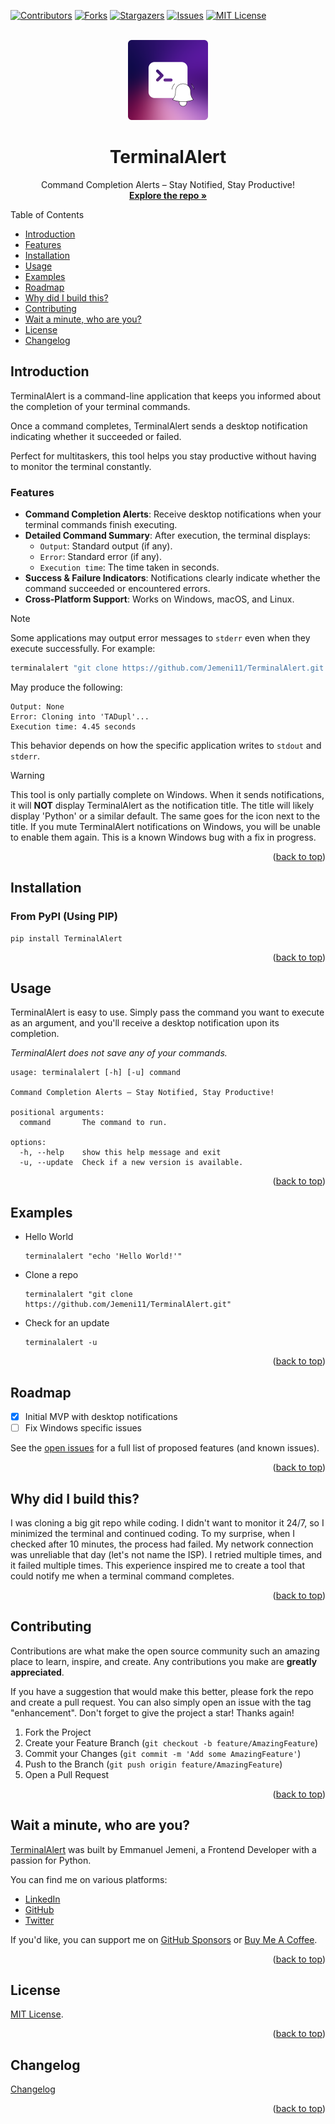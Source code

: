 <a id="readme-top"></a>

<!-- PROJECT SHIELDS -->

[![Contributors][contributors-shield]][contributors-url]
[![Forks][forks-shield]][forks-url]
[![Stargazers][stars-shield]][stars-url]
[![Issues][issues-shield]][issues-url]
[![MIT License][license-shield]][license-url]



<!-- PROJECT LOGO -->
<br />
<div align="center">
  <a href="https://github.com/Jemeni11/TerminalAlert">
    <img src="/TerminalAlert/icons/logo.png" alt="Logo" width="128" height="128">
  </a>

  <h1 align="center">TerminalAlert</h1>

  <p align="center">
    Command Completion Alerts – Stay Notified, Stay Productive!
    <br />
    <a href="https://github.com/Jemeni11/TerminalAlert"><strong>Explore the repo »</strong></a>
  </p>
</div>




Table of Contents

- [Introduction](#introduction)
- [Features](#features)
- [Installation](#installation)
- [Usage](#usage)
- [Examples](#examples)
- [Roadmap](#roadmap)
- [Why did I build this?](#why-did-i-build-this)
- [Contributing](#contributing)
- [Wait a minute, who are you?](#wait-a-minute-who-are-you)
- [License](#license)
- [Changelog](#changelog)

## Introduction

TerminalAlert is a command-line application that keeps you informed about the
completion of your terminal commands.

Once a command completes, TerminalAlert sends a desktop notification indicating whether it succeeded or failed.

Perfect for multitaskers, this tool helps you stay productive without
having to monitor the terminal constantly.

### Features

- **Command Completion Alerts**: Receive desktop notifications when your terminal commands finish executing.
- **Detailed Command Summary**: After execution, the terminal displays:
    - `Output`: Standard output (if any).
    - `Error`: Standard error (if any).
    - `Execution time`: The time taken in seconds.
- **Success & Failure Indicators**: Notifications clearly indicate whether the command succeeded or encountered errors.
- **Cross-Platform Support**: Works on Windows, macOS, and Linux.

> [!NOTE]
>
> Some applications may output error messages to `stderr` even when they execute successfully. For example:
>
> ```bash
> terminalalert "git clone https://github.com/Jemeni11/TerminalAlert.git TADupl"
> ```
> May produce the following:
> ```
> Output: None  
> Error: Cloning into 'TADupl'...  
> Execution time: 4.45 seconds  
> ```
> This behavior depends on how the specific application writes to `stdout` and `stderr`.


> [!WARNING]
>
> This tool is only partially complete on Windows. When it sends notifications,
> it will **NOT** display TerminalAlert as the notification title. The title will likely display 'Python' or a similar
> default.
> The same goes for the icon next to the title. If you mute TerminalAlert notifications
> on Windows, you will be unable to enable them again. This is a known Windows bug with a fix in progress.


<p align="right">(<a href="#readme-top">back to top</a>)</p>

## Installation

### From PyPI (Using PIP)

```
pip install TerminalAlert
```

<p align="right">(<a href="#readme-top">back to top</a>)</p>

## Usage

TerminalAlert is easy to use. Simply pass the command you want to
execute as an argument, and you'll receive a desktop notification upon its completion.

_TerminalAlert does not save any of your commands._

```
usage: terminalalert [-h] [-u] command

Command Completion Alerts – Stay Notified, Stay Productive!

positional arguments:
  command       The command to run.

options:
  -h, --help    show this help message and exit
  -u, --update  Check if a new version is available.
```

<p align="right">(<a href="#readme-top">back to top</a>)</p>

## Examples

- Hello World

    ```
    terminalalert "echo 'Hello World!'"
    ```

- Clone a repo

    ```
    terminalalert "git clone https://github.com/Jemeni11/TerminalAlert.git"
    ```

- Check for an update

    ```
    terminalalert -u
    ```

<p align="right">(<a href="#readme-top">back to top</a>)</p>

## Roadmap

- [x] Initial MVP with desktop notifications
- [ ] Fix Windows specific issues

See the [open issues](https://github.com/Jemeni11/TerminalAlert/issues) for a full list of proposed features (and known
issues).

<p align="right">(<a href="#readme-top">back to top</a>)</p>

## Why did I build this?

I was cloning a big git repo while coding. I didn't want to monitor it 24/7, so I minimized the terminal and continued
coding. To my surprise, when I checked after 10 minutes, the process had failed. My network connection was unreliable
that day (let's not name the ISP). I retried multiple times, and it failed multiple times. This experience inspired me
to create a tool that could notify me when a terminal command completes.

<p align="right">(<a href="#readme-top">back to top</a>)</p>

## Contributing

Contributions are what make the open source community such an amazing place to learn, inspire, and create. Any
contributions you make are **greatly appreciated**.

If you have a suggestion that would make this better, please fork the repo and create a pull request. You can also
simply open an issue with the tag "enhancement".
Don't forget to give the project a star! Thanks again!

1. Fork the Project
2. Create your Feature Branch (`git checkout -b feature/AmazingFeature`)
3. Commit your Changes (`git commit -m 'Add some AmazingFeature'`)
4. Push to the Branch (`git push origin feature/AmazingFeature`)
5. Open a Pull Request

<p align="right">(<a href="#readme-top">back to top</a>)</p>

## Wait a minute, who are you?

[TerminalAlert](https://github.com/Jemeni11/TerminalAlert) was built by Emmanuel Jemeni, a Frontend Developer with a
passion for Python.

You can find me on various platforms:

- [LinkedIn](https://www.linkedin.com/in/emmanuel-jemeni/)
- [GitHub](https://github.com/Jemeni11)
- [Twitter](https://twitter.com/Jemeni11_)

If you'd like, you can support me on [GitHub Sponsors](https://github.com/sponsors/Jemeni11/)
or [Buy Me A Coffee](https://www.buymeacoffee.com/jemeni11).


<p align="right">(<a href="#readme-top">back to top</a>)</p>

## License

[MIT License](/LICENSE).

<p align="right">(<a href="#readme-top">back to top</a>)</p>

## Changelog

[Changelog](/CHANGELOG.md)

<p align="right">(<a href="#readme-top">back to top</a>)</p>


[contributors-shield]: https://img.shields.io/github/contributors/Jemeni11/TerminalAlert.svg?style=for-the-badge

[contributors-url]: https://github.com/Jemeni11/TerminalAlert/graphs/contributors

[forks-shield]: https://img.shields.io/github/forks/Jemeni11/TerminalAlert.svg?style=for-the-badge

[forks-url]: https://github.com/Jemeni11/TerminalAlert/network/members

[stars-shield]: https://img.shields.io/github/stars/Jemeni11/TerminalAlert.svg?style=for-the-badge

[stars-url]: https://github.com/Jemeni11/TerminalAlert/stargazers

[issues-shield]: https://img.shields.io/github/issues/Jemeni11/TerminalAlert.svg?style=for-the-badge

[issues-url]: https://github.com/Jemeni11/TerminalAlert/issues

[license-shield]: https://img.shields.io/github/license/Jemeni11/TerminalAlert.svg?style=for-the-badge

[license-url]: https://github.com/Jemeni11/TerminalAlert/blob/master/LICENSE.txt
